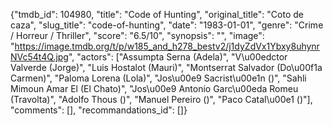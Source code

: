 {"tmdb_id": 104980, "title": "Code of Hunting", "original_title": "Coto de caza", "slug_title": "code-of-hunting", "date": "1983-01-01", "genre": "Crime / Horreur / Thriller", "score": "6.5/10", "synopsis": "", "image": "https://image.tmdb.org/t/p/w185_and_h278_bestv2/j1dyZdVx1Ybxy8uhynrNVc54t4Q.jpg", "actors": ["Assumpta Serna (Adela)", "V\u00edctor Valverde (Jorge)", "Luis Hostalot (Mauri)", "Montserrat Salvador (Do\u00f1a Carmen)", "Paloma Lorena (Lola)", "Jos\u00e9 Sacrist\u00e1n ()", "Sahli Mimoun Amar El (El Chato)", "Jos\u00e9 Antonio Garc\u00eda Romeu (Travolta)", "Adolfo Thous ()", "Manuel Pereiro ()", "Paco Catal\u00e1 ()"], "comments": [], "recommandations_id": []}